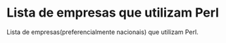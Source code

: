 

Lista de empresas que utilizam Perl
===================================

Lista de empresas(preferencialmente nacionais) que utilizam Perl.


